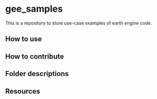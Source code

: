 # gee_samples

This is a repository to store use-case examples of earth engine code.

## How to use 

## How to contribute

## Folder descriptions

## Resources
